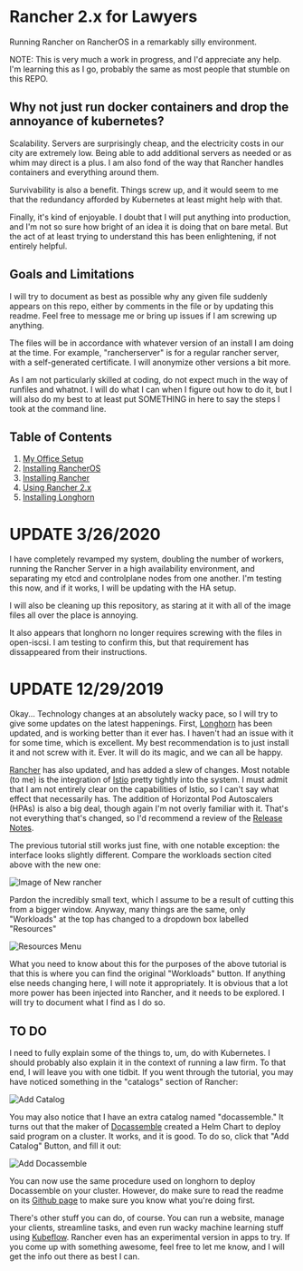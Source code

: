 # Rancher 2.x for Lawyers
Running Rancher on RancherOS in a remarkably silly environment.

NOTE: This is very much a work in progress, and I'd appreciate any help.  I'm learning this as I go, probably the same as most people that stumble on this REPO.

## Why not just run docker containers and drop the annoyance of kubernetes?

Scalability.  Servers are surprisingly cheap, and the electricity costs in our city are extremely low.  Being able to add additional servers as needed or as whim may direct is a plus.  I am also fond of the way that Rancher handles containers and everything around them.

Survivability is also a benefit.  Things screw up, and it would seem to me that the redundancy afforded by Kubernetes at least might help with that.

Finally, it's kind of enjoyable.  I doubt that I will put anything into production, and I'm not so sure how bright of an idea it is doing that on bare metal.  But the act of at least trying to understand this has been enlightening, if not entirely helpful.

## Goals and Limitations
I will try to document as best as possible why any given file suddenly appears on this repo, either by comments in the file or by updating this readme.  Feel free to message me or bring up issues if I am screwing up anything.

The files will be in accordance with whatever version of an install I am doing at the time.  For example, "rancherserver" is for a regular rancher server, with a self-generated certificate.  I will anonymize other versions a bit more.

As I am not particularly skilled at coding, do not expect much in the way of runfiles and whatnot.  I will do what I can when I figure out how to do it, but I will also do my best to at least put SOMETHING in here to say the steps I took at the command line.

## Table of Contents
1. [My Office Setup](https://github.com/tlfjar/rancher-projects/blob/master/office-setup/office-setup.md)
2. [Installing RancherOS](https://github.com/tlfjar/rancher-projects/blob/master/Install-RancherOS/Install-RancherOS.md)
3. [Installing Rancher](https://github.com/tlfjar/rancher-projects/blob/master/Install-Rancher-Server/Install-Rancher-Server.md)
4. [Using Rancher 2.x](https://github.com/tlfjar/rancher-projects/blob/master/Using-Rancher/Using-Rancher.md)
5. [Installing Longhorn](https://github.com/tlfjar/rancher-projects/blob/master/Installing-Longhorn/Installing-Longhorn.md)

# UPDATE 3/26/2020

I have completely revamped my system, doubling the number of workers, running the Rancher Server in a high availability environment, and separating my etcd and controlplane nodes from one another.  I'm testing this now, and if it works, I will be updating with the HA setup.

I will also be cleaning up this repository, as staring at it with all of the image files all over the place is annoying.

It also appears that longhorn no longer requires screwing with the files in open-iscsi.  I am testing to confirm this, but that requirement has dissappeared from their instructions.

# UPDATE 12/29/2019

Okay... Technology changes at an absolutely wacky pace, so I will try to give some updates on the latest happenings.  First, [Longhorn](https://github.com/longhorn/longhorn) has been updated, and is working better than it ever has.  I haven't had an issue with it for some time, which is excellent.  My best recommendation is to just install it and not screw with it. Ever. It will do its magic, and we can all be happy.

[Rancher](https://github.com/rancher/rancher) has also updated, and has added a slew of changes.  Most notable (to me) is the integration of [Istio](https://github.com/istio/istio) pretty tightly into the system.  I must admit that I am not entirely clear on the capabilities of Istio, so I can't say what effect that necessarily has.  The addition of Horizontal Pod Autoscalers (HPAs) is also a big deal, though again I'm not overly familiar with it.  That's not everything that's changed, so I'd recommend a review of the [Release Notes](https://github.com/rancher/rancher/releases/tag/v2.3.3).

The previous tutorial still works just fine, with one notable exception:  the interface looks slightly different.  Compare the workloads section cited above with the new one:

![Image of New rancher](https://raw.githubusercontent.com/tlfjar/rancher-projects/master/Images/New%20Rancher%20Project%20Screen.png)

Pardon the incredibly small text, which I assume to be a result of cutting this from a bigger window.  Anyway, many things are the same, only "Workloads" at the top has changed to a dropdown box labelled "Resources"

![Resources Menu](https://raw.githubusercontent.com/tlfjar/rancher-projects/master/Images/Resources%20Page.png)

What you need to know about this for the purposes of the above tutorial is that this is where you can find the original "Workloads" button.  If anything else needs changing here, I will note it appropriately.  It is obvious that a lot more power has been injected into Rancher, and it needs to be explored.  I will try to document what I find as I do so.

## TO DO

I need to fully explain some of the things to, um, do with Kubernetes.  I should probably also explain it in the context of running a law firm.  To that end, I will leave you with one tidbit.  If you went through the tutorial, you may have noticed something in the "catalogs" section of Rancher:

![Add Catalog](https://github.com/tlfjar/rancher-projects/blob/master/Images/Catalog%20Screen.png?raw=true)

You may also notice that I have an extra catalog named "docassemble."  It turns out that the maker of [Docassemble](https://github.com/jhpyle/docassemble) created a Helm Chart to deploy said program on a cluster.  It works, and it is good.  To do so, click that "Add Catalog" Button, and fill it out:

![Add Docassemble](https://github.com/tlfjar/rancher-projects/blob/master/Images/Add%20Chart.png?raw=true)

You can now use the same procedure used on longhorn to deploy Docassemble on your cluster.  However, do make sure to read the readme on its [Github page](https://github.com/jhpyle/charts) to make sure you know what you're doing first.

There's other stuff you can do, of course.  You can run a website, manage your clients, streamline tasks, and even run wacky machine learning stuff using [Kubeflow](https://www.kubeflow.org/). Rancher even has an experimental version in apps to try.  If you come up with something awesome, feel free to let me know, and I will get the info out there as best I can.
